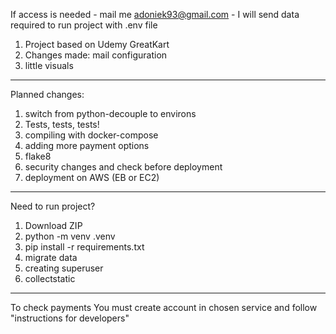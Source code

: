 If access is needed - mail me adoniek93@gmail.com - I will send data required to run project with .env file

1. Project based on Udemy GreatKart
2. Changes made: mail configuration
3. little visuals
--------------------------------------------------------------

Planned changes:
1. switch from python-decouple to environs
2. Tests, tests, tests!
3. compiling with docker-compose
4. adding more payment options
5. flake8
6. security changes and check before deployment 
7. deployment on AWS (EB or EC2)
--------------------------------------------------------------
Need to run project?
1. Download ZIP
2. python -m venv .venv
3. pip install -r requirements.txt
4. migrate data
5. creating superuser
6. collectstatic
--------------------------------------------------------------
To check payments You must create account in chosen service and follow "instructions for developers"